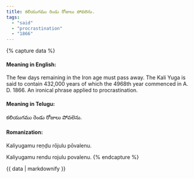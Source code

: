 ```yaml
---
title: కలియుగము రెండు రోజులు పోవలెను.
tags:
  - "said"
  - "procrastination"
  - "1866"
---
```


{% capture data %}
#### Meaning in English:
The few days remaining in the Iron age must pass away.
The Kali Yuga is said to contain 432,000 years of which the 4968th year commenced in A. D. 1866.
An ironical phrase applied to procrastination.

#### Meaning in Telugu:
కలియుగము రెండు రోజులు పోవలెను.

#### Romanization:
Kaliyugamu reṇḍu rōjulu pōvalenu.

Kaliyugamu rendu rojulu povalenu.
{% endcapture %}

{{ data | markdownify }}

